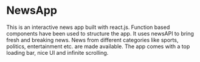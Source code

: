 # NewsApp
This is an interactive news app built with react.js. Function based components have been used to structure the app. It uses newsAPI to bring fresh and breaking news. News from different categories like sports, politics, entertainment etc. are made available. The app comes with a top loading bar, nice UI and infinite scrolling.
